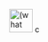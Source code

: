 <a href="(https://github.com/yug233/Advirtisement-for-Hyundai/edit/main/README.md)"><img src="(pexels-pixabay-159866.jpg)" alt="(what you want audio descriptions to call it)" style="width:42px;height:42px;"></a>
c
